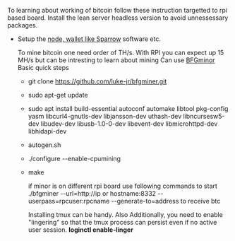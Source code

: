 To learning  about working of bitcoin follow these instruction targetted to rpi based board. Install the lean server headless version to avoid unnessessary packages.
- Setup the [node, wallet like Sparrow](https://raspibolt.org/) software etc.

  To mine bitcoin one need order of TH/s. With RPI you can expect up 15 MH/s but can be intresting to learn about mining
  Can use [BFGminor](https://github.com/luke-jr/bfgminer)
  Basic quick steps
  - git clone  https://github.com/luke-jr/bfgminer.git
  - sudo apt-get update
  - sudo apt install 	build-essential autoconf automake libtool pkg-config yasm libcurl4-gnutls-dev libjansson-dev uthash-dev libncursesw5-dev libudev-dev libusb-1.0-0-dev libevent-dev libmicrohttpd-dev libhidapi-dev
  - autogen.sh
  - ./configure --enable-cpumining
  - make
 
    if minor is on different rpi board use following commands to start
    ./bfgminer --url=http://ip or hostname:8332 --userpass=rpcuser:rpcname --generate-to=address to receive btc

    Installing tmux can be handy. Also Additionally, you need to enable "lingering" so that the tmux process can persist even if no active user session.
    **loginctl enable-linger**
    
  

